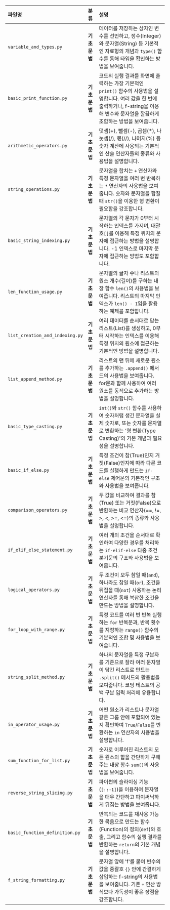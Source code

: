 | 파일명 | 분류 | 설명 |
| :--- | :--- | :--- |
| `variable_and_types.py` | **기초문법** | 데이터를 저장하는 상자인 변수를 선언하고, 정수(Integer)와 문자열(String) 등 기본적인 자료형의 개념과 `type()` 함수를 통해 타입을 확인하는 방법을 보여줍니다. |
| `basic_print_function.py` | **기초문법** | 코드의 실행 결과를 화면에 출력하는 가장 기본적인 `print()` 함수의 사용법을 설명합니다. 여러 값을 한 번에 출력하거나, f-string을 이용해 변수와 문자열을 깔끔하게 조합하는 방법을 보여줍니다. |
| `arithmetic_operators.py` | **기초문법** | 덧셈(+), 뺄셈(-), 곱셈(\*), 나눗셈(/), 몫(//), 나머지(%) 등 숫자 계산에 사용되는 기본적인 산술 연산자들의 종류와 사용법을 설명합니다. |
| `string_operations.py` | **기초문법** | 문자열을 합치는 `+` 연산자와 특정 문자열을 여러 번 반복하는 `*` 연산자의 사용법을 보여줍니다. 숫자와 문자열을 합칠 때 `str()`을 이용한 형 변환이 필요함을 강조합니다. |
| `basic_string_indexing.py` | **기초문법** | 문자열의 각 문자가 0부터 시작하는 인덱스를 가지며, 대괄호`[]`를 이용해 특정 위치의 문자에 접근하는 방법을 설명합니다. -1 인덱스로 마지막 문자에 접근하는 방법도 포함합니다. |
| `len_function_usage.py` | **기초문법** | 문자열의 글자 수나 리스트의 원소 개수(길이)를 구하는 내장 함수 `len()`의 사용법을 보여줍니다. 리스트의 마지막 인덱스가 `len() - 1`임을 활용하는 예제를 포함합니다. |
| `list_creation_and_indexing.py` | **기초문법** | 여러 데이터를 순서대로 담는 리스트(List)를 생성하고, 0부터 시작하는 인덱스를 이용해 특정 위치의 원소에 접근하는 기본적인 방법을 설명합니다. |
| `list_append_method.py`| **기초문법** | 리스트의 맨 뒤에 새로운 원소를 추가하는 `.append()` 메서드의 사용법을 보여줍니다. for문과 함께 사용하여 여러 원소를 동적으로 추가하는 방법을 설명합니다. |
| `basic_type_casting.py`| **기초문법** | `int()`와 `str()` 함수를 사용하여 숫자처럼 생긴 문자열을 실제 숫자로, 또는 숫자를 문자열로 변환하는 '형 변환(Type Casting)'의 기본 개념과 필요성을 설명합니다. |
| `basic_if_else.py` | **기초문법** | 특정 조건이 참(True)인지 거짓(False)인지에 따라 다른 코드를 실행하게 만드는 `if-else` 제어문의 기본적인 구조와 사용법을 보여줍니다. |
| `comparison_operators.py`| **기초문법** | 두 값을 비교하여 결과를 참(True) 또는 거짓(False)으로 반환하는 비교 연산자(==, !=, >, <, >=, <=)의 종류와 사용법을 설명합니다. |
| `if_elif_else_statement.py`| **기초문법** | 여러 개의 조건을 순서대로 확인하여 다양한 경우를 처리하는 `if-elif-else` 다중 조건 분기문의 구조와 사용법을 보여줍니다. |
| `logical_operators.py`| **기초문법** | 두 조건이 모두 참일 때(`and`), 하나라도 참일 때(`or`), 조건을 뒤집을 때(`not`) 사용하는 논리 연산자를 통해 복잡한 조건을 만드는 방법을 설명합니다. |
| `for_loop_with_range.py`| **기초문법** | 특정 코드를 여러 번 반복 실행하는 `for` 반복문과, 반복 횟수를 지정하는 `range()` 함수의 기본적인 조합 및 사용법을 보여줍니다. |
| `string_split_method.py`| **기초문법** | 하나의 문자열을 특정 구분자를 기준으로 잘라 여러 문자열이 담긴 리스트로 만드는 `.split()` 메서드의 활용법을 보여줍니다. 코딩 테스트의 공백 구분 입력 처리에 유용합니다. |
| `in_operator_usage.py`| **기초문법** | 어떤 원소가 리스트나 문자열 같은 그룹 안에 포함되어 있는지 확인하여 `True`/`False`를 반환하는 `in` 연산자의 사용법을 설명합니다. |
| `sum_function_for_list.py`| **기초문법** | 숫자로 이루어진 리스트의 모든 원소의 합을 간단하게 구해주는 내장 함수 `sum()`의 사용법을 보여줍니다. |
| `reverse_string_slicing.py`| **기초문법** | 파이썬의 슬라이싱 기능(`[::-1]`)을 이용하여 문자열을 매우 간단하고 파이써닉하게 뒤집는 방법을 보여줍니다. |
| `basic_function_definition.py`| **기초문법** | 반복되는 코드를 재사용 가능한 묶음으로 만드는 함수(Function)의 정의(`def`)와 호출, 그리고 함수의 실행 결과를 반환하는 `return`의 기본 개념을 설명합니다. |
| `f_string_formatting.py`| **기초문법** | 문자열 앞에 'f'를 붙여 변수의 값을 중괄호 `{}` 안에 간결하게 삽입하는 f-string의 사용법을 보여줍니다. 기존 `+` 연산 방식보다 가독성이 좋은 장점을 강조합니다. |
